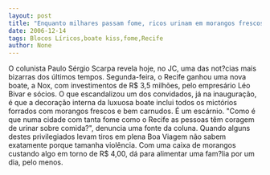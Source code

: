 ```yaml
---
layout: post
title: "Enquanto milhares passam fome, ricos urinam em morangos frescos em boate do Recife"
date: 2006-12-14
tags: Blocos Líricos,boate kiss,fome,Recife
author: None
---
```

O colunista Paulo Sérgio Scarpa revela hoje, no JC,&nbsp;uma das not?cias mais bizarras dos últimos tempos.
Segunda-feira, o Recife ganhou uma&nbsp;nova boate, a Nox,&nbsp;com investimentos de R$ 3,5 milhões, pelo empresário Léo Bivar e sócios.
O que escandalizou um dos convidados, já&nbsp;na inauguração, é que a decoração interna da luxuosa boate inclui todos os mictórios forrados com morangos frescos e bem carnudos. É um escárnio.
\"Como é que numa cidade com tanta fome como o Recife as pessoas têm coragem de urinar sobre comida?\", denuncia uma fonte da coluna. 
Quando alguns destes privilegiados levam tiros em plena Boa Viagem não sabem exatamente porque tamanha violência.
Com uma caixa de morangos custando algo em torno de R$ 4,00, dá para alimentar uma fam?lia por um dia, pelo menos. 
